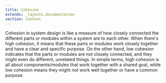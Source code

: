 ```yaml
---
title: Cohesion
extends: _layouts.documentation
section: content
---
```


Cohesion in system design is like a measure of how closely connected the different parts or modules within a system are to each other. When there's high cohesion, it means that these parts or modules work closely together and have a clear and specific purpose. On the other hand, low cohesion indicates that the parts or modules are not closely connected, and they might even do different, unrelated things. In simple terms, high cohesion is all about components/modules that work together with a shared goal, while low cohesion means they might not work well together or have a common purpose.